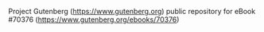 Project Gutenberg (https://www.gutenberg.org) public repository for
eBook #70376 (https://www.gutenberg.org/ebooks/70376)
